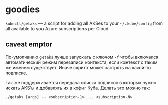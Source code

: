 # goodies
`kubectl/getaks` — a script for adding all AKSes to your `~/.kube/config` from all available to you Azure subscriptions per Cloud
## caveat emptor
По-умолчанию `getaks` лучше запускать с ключом `-f` чтобы включался автоматический режим перезаписи контекста, если контекст с таким же именем существует. Иначе скрипт может застрять на какой-то подписке.

Так же поддерживается передача списка подписок в которых нужно искать AKS'ы и добавлять их в кофиг Куба. Делать это можно так:

`./getaks [args] -- <subscription-1> ... <subscription-N>`
